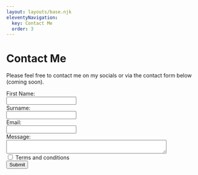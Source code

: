 ```yaml
---
layout: layouts/base.njk
eleventyNavigation:
  key: Contact Me
  order: 3
---
```

# Contact Me

Please feel free to contact me on my socials or via the contact form below (coming soon).

  <form>
    <label for="fName">First Name:</label><br>
    <input type="text" id="fName"/><br>
    <label for="sName">Surname:</label><br>
    <input type="text" id="sName"/><br>
    <label for="email">Email:</label><br>
    <input type="text" id="email"/><br>
    <label for="message">Message:</label><br>
    <textarea id="message" name="message " row="4" cols="50"></textarea><br>
    <input type="checkbox" id="tandc" name="tandc" value="tnc">
    <label for="tandc"> Terms and conditions</label><br>
    <input type="button" value="Submit"/>
  </form>